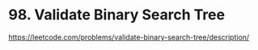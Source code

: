 # 98. Validate Binary Search Tree

https://leetcode.com/problems/validate-binary-search-tree/description/
